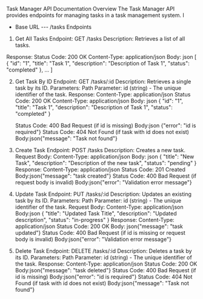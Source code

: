 Task Manager API Documentation
Overview
The Task Manager API provides endpoints for managing tasks in a task management system. I

- Base URL --- /tasks
Endpoints
1. Get All Tasks
Endpoint: GET /tasks
Description: Retrieves a list of all tasks.

Response: 
    Status Code: 200 OK
    Content-Type: application/json
    Body:   json
        [
        {
            "id": "1",
            "title": "Task 1",
            "description": "Description of Task 1",
            "status": "completed"
        },
        ...
        ]

2. Get Task By ID
Endpoint: GET /tasks/:id
Description: Retrieves a single task by its ID.
Parameters:
    Path Parameter: id (string) - The unique identifier of the task.
Response: 
    Content-Type: application/json
    Status Code: 200 OK
        Content-Type: application/json
        Body: json
        {
            "id": "1",
            "title": "Task 1",
            "description": "Description of Task 1",
            "status": "completed"
        }

    Status Code: 400 Bad Request (if id is missing)
        Body:json {"error": "id is required"}
    Status Code: 404 Not Found (if task with id does not exist)
        Body:json{"message": "Task not found"}

3. Create Task
Endpoint: POST /tasks
Description: Creates a new task.
Request Body:
    Content-Type: application/json
    Body: json
        {
        "title": "New Task",
        "description": "Description of the new task",
        "status": "pending"
        }
Response:
    Content-Type: application/json
    Status Code: 201 Created
        Body:json{"message": "task created"}
    Status Code: 400 Bad Request (if request body is invalid)
        Body:json{"error": "Validation error message"}

4. Update Task
Endpoint: PUT /tasks/:id
Description: Updates an existing task by its ID.
Parameters:
Path Parameter: id (string) - The unique identifier of the task.
Request Body:
    Content-Type: application/json
    Body:json
    {
        "title": "Updated Task Title",
        "description": "Updated description",
        "status": "in-progress"
    }
Response:
    Content-Type: application/json
    Status Code: 200 OK
        Body:
        json{"message": "task updated"}
    Status Code: 400 Bad Request (if id is missing or request body is invalid)
        Body:json{"error": "Validation error message"}

5. Delete Task
Endpoint: DELETE /tasks/:id
Description: Deletes a task by its ID.
Parameters:
    Path Parameter: id (string) - The unique identifier of the task.
Response:
    Content-Type: application/json
    Status Code: 200 OK
        Body:json{"message": "task deleted"}
    Status Code: 400 Bad Request (if id is missing)
        Body:json{"error": "id is required"}
    Status Code: 404 Not Found (if task with id does not exist)
        Body:json{"message": "Task not found"}
